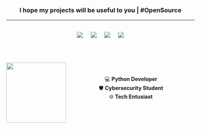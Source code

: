 <h3 align="center">I hope my projects will be useful to you | #OpenSource</h3>

---

<br>

<div align="center">
  <img
       src="https://img.shields.io/badge/Portuguese-000?&color=lightgreen&label=Native&labelColor=141314&style=for-the-badge&logo=pt-br&logoColor=000">
  ㅤ
  <img
       src="https://img.shields.io/badge/English-000?&color=90e7f4&label=Intermediate&labelColor=141314&style=for-the-badge&logo=pt-br&logoColor=000">
  ㅤ
  <img
       src="https://img.shields.io/badge/Spanish-000?&color=cadb6b&label=Basic&labelColor=141314&style=for-the-badge&logo=pt-br&logoColor=000">
  ㅤ
  <img
       src="https://img.shields.io/badge/Korean-000?&color=f4a1cc&label=Wanna%20Learn&labelColor=141314&style=for-the-badge&logo=pt-br&logoColor=000">
</div>

<br><br>

<div>
  <a href="https://github.com/beahtrwzll">
  <img height="160em" align="left" src="https://github-readme-stats.vercel.app/api?username=beahtrwzll&show_icons=true&theme=merko&include_all_commits=true&count_private=true" />
  </a>
</div>

<div align="center"><br><br>
  💻 <b>Python Developer</b><br>
  🛡️ <b>Cybersecurity Student</b><br>
  🌐 <b>Tech Entusiast</b><br><br><br>
</div>
